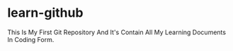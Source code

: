 # learn-github
This Is My First Git Repository And It's Contain All My Learning Documents In Coding Form.
